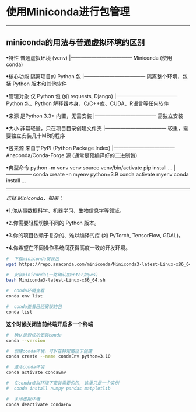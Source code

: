 # 使用Miniconda进行包管理
---

## miniconda的用法与普通虚拟环境的区别 ##

ꔷ特性	        普通虚拟环境 (venv)	                               |————————————   Miniconda (使用 conda)

ꔷ核心功能	 隔离项目的 Python 包	                                |————————————   隔离整个环境，包括 Python 版本和其他软件

ꔷ管理对象	 仅 Python 包 (如 requests, Django)	                   |————————————   Python 包、Python 解释器本身、C/C++库、CUDA、R语言等任何软件

ꔷ来源      是Python 3.3+ 内置，无需安装	                        |————————————   需独立安装

ꔷ大小	    非常轻量，只在项目目录创建文件夹	                       |————————————   较重，需要独立安装几十MB的程序

ꔷ包来源	来自于PyPI (Python Package Index)	                   |————————————   Anaconda/Conda-Forge 源 (通常是预编译好的二进制包)

ꔷ典型命令	python -m venv venv source venv/bin/activate pip install ... |—————	conda create -n myenv python=3.9 conda activate myenv conda install ...

---

_选择 Miniconda，如果：_

ꔷ1.你从事数据科学、机器学习、生物信息学等领域。

ꔷ2.你需要轻松切换不同的 Python 版本。

ꔷ3.你的项目依赖于复杂的、难以编译的库 (如 PyTorch, TensorFlow, GDAL)。

ꔷ4.你希望在不同操作系统间获得高度一致的开发环境。

```bash
#  下载miniconda安装包
wget https://repo.anaconda.com/miniconda/Miniconda3-latest-Linux-x86_64.sh

#  安装miniconda(一路确认加enter加yes)
bash Miniconda3-latest-Linux-x86_64.sh

#  conda环境查看
conda env list

#  conda查看已经安装的包
conda list
```
__这个时候关闭当前终端开启多一个终端__
```bash
#  确认是否成功安装conda
conda --version

#  创建conda环境，可以在特定路径下创建
conda create --name condaEnv python=3.10

#  激活conda环境
conda activate condaEnv

#  在conda虚拟环境下安装需要的包, 这里只是一个实例
#  conda install numpy pandas matplotlib

#  关闭虚拟环境
conda deactivate condaEnv
```